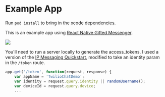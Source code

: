 # Example App

Run `pod install` to bring in the xcode dependencies. 

This is an example app using [React Native Gifted Messenger](https://github.com/FaridSafi/react-native-gifted-messenger).

![](https://raw.githubusercontent.com/ccm-innovation/react-native-twilio-ip-messaging/example/Example/capture.png)

You'll need to run a server locally to generate the access_tokens. I used a version of the [IP Messaging Quickstart](https://www.twilio.com/docs/api/ip-messaging/guides/quickstart-js#download), modified to take an identity param in the `/token` route.

```JavaScript
app.get('/token', function(request, response) {
    var appName = 'TwilioChatDemo';
    var identity = request.query.identity || randomUsername();
    var deviceId = request.query.device;
    ...
```

